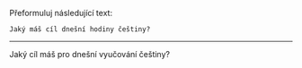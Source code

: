 Přeformuluj následující text:

```
Jaký máš cíl dnešní hodiny češtiny?
```

---

<!-- chatcmpl-748xf2HGyMEnZfdFqbUHGtnnSZ5cC -->

Jaký cíl máš pro dnešní vyučování češtiny?
